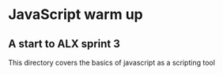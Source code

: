 # JavaScript warm up
## A start to ALX sprint 3
This directory covers the basics of javascript as a scripting tool
